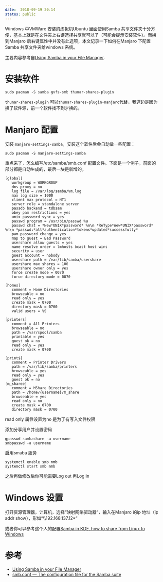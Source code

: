 ```yaml
---
date:  2018-09-19 20:14
status: public
---
```

Windows 中VMWare 安装的虚拟机Ubuntu 里面使用Samba 共享文件夹十分方便，基本上就是在文件夹上右键选择共享就可以了（可能会提示安装软件）。而换到Manjaro 后右键属性中并没有此选项，本文记录一下如何在Manjaro 下配置Samba 共享文件夹给windows 系统。

主要内容参考自[Using Samba in your File Manager](https://wiki.manjaro.org/index.php?title=Using_Samba_in_your_File_Manager#KDE).

# 安装软件

```shell
sudo pacman -S samba gvfs-smb thunar-shares-plugin
```

`thunar-shares-plugin` 可以`thunar-shares-plugin-manjaro`代替，我这边是因为换了软件源，前一个软件找不到才换的。

# Manjaro 配置

安装 `manjaro-settings-samba`，安装这个软件后会自动做一些配置：

```shell
sudo pacman -S manjaro-settings-samba
```


重点来了，怎么编写/etc/samba/smb.conf 配置文件。下面是一个例子，前面的部分都是自动生成的，最后一块是新增的。
```shell
[global]
   workgroup = WORKGROUP
   dns proxy = no
   log file = /var/log/samba/%m.log
   max log size = 1000
   client max protocol = NT1
   server role = standalone server
   passdb backend = tdbsam
   obey pam restrictions = yes
   unix password sync = yes
   passwd program = /usr/bin/passwd %u
   passwd chat = *New*UNIX*password* %n\n *ReType*new*UNIX*password* %n\n *passwd:*all*authentication*tokens*updated*successfully*
   pam password change = yes
   map to guest = Bad Password
   usershare allow guests = yes
   name resolve order = lmhosts bcast host wins
   security = user
   guest account = nobody
   usershare path = /var/lib/samba/usershare
   usershare max shares = 100
   usershare owner only = yes
   force create mode = 0070
   force directory mode = 0070

[homes]
   comment = Home Directories
   browseable = no
   read only = yes
   create mask = 0700
   directory mask = 0700
   valid users = %S

[printers]
   comment = All Printers
   browseable = no
   path = /var/spool/samba
   printable = yes
   guest ok = no
   read only = yes
   create mask = 0700

[print$]
   comment = Printer Drivers
   path = /var/lib/samba/printers
   browseable = yes
   read only = yes
   guest ok = no
[m_sharee]
   comment = MShare Directories
   path = /home/{username}/m_share
   browseable = yes
   read only = no
   create mask = 0700
   directory mask = 0700  

```

read only 属性设置为no 是为了有写入文件权限

添加分享用户并设置密码

```shell
gpasswd sambashare -a username
smbpasswd -a username
```

启用smaba 服务

```SHELL
systemctl enable smb nmb
systemctl start smb nmb
```

之后再做修改后你可能需要Log out 再Log in

# Windows 设置

打开资源管理器，计算机，选择“映射网络驱动器”，输入在Manjaro 的ip 地址（ip addr show），形如“\\\\192.168.137.12*”

或者你可以参考这个人的配置[Samba in KDE, how to share from Linux to Windows](https://forum.manjaro.org/t/samba-in-kde-how-to-share-from-linux-to-windows/40941/52)

# 参考

- [Using Samba in your File Manager](https://wiki.manjaro.org/index.php?title=Using_Samba_in_your_File_Manager#KDE)
- [smb.conf — The configuration file for the Samba suite](https://www.samba.org/samba/docs/current/man-html/smb.conf.5.html)